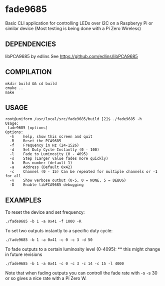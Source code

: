 # fade9685 

Basic CLI application for controlling LEDs over I2C on a Raspberyy Pi or similar device
(Most testing is being done with a Pi Zero Wireless)


## DEPENDENCIES

libPCA9685 by edlins
See https://github.com/edlins/libPCA9685

## COMPILATION
	mkdir build && cd build
	cmake ..
	make

## USAGE
```
root@uniform /usr/local/src/fade9685/build [2]$ ./fade9685 -h
Usage:
 fade9685 [options]
Options:
  -h    help, show this screen and quit
  -R    Reset the PCA9685
  -f    Frequency in Hz (24-1526)
  -d    Set Duty Cycle Instantly (0 - 100)
  -l    Fade to Luminosity (0 - 4095)
  -s    Step (Larger value fades more quickly)
  -b    Bus number (default 1)
  -a    Address (Default 0x42)
  -c    Channel (0 - 15) Can be repeated for multiple channels or -1 for all
  -v    Show verbose outbut (0-5, 0 = NONE, 5 = DEBUG)
  -D    Enable libPCA9685 debugging
```

## EXAMPLES
To reset the device and set frequency:
```
./fade9685 -b 1 -a 0x41 -f 1000 -R
```

To set two outputs instantly to a specific duty cycle:
```
./fade9685 -b 1 -a 0x41 -c 0 -c 3 -d 50
```

To fade outputs to a certain luminosity level (0-4095): ** this might change in future revisions
```
./fade9685 -b 1 -a 0x41 -c 0 -c 3 -c 14 -c 15 -l 4000
```
Note that when fading outputs you can controll the fade rate with -s
-s 30 or so gives a nice rate with a Pi Zero W.
